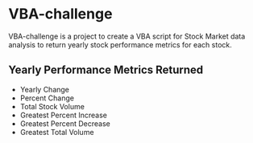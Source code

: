 # VBA-challenge

VBA-challenge is a project to create a VBA script for Stock Market data analysis to return yearly stock performance metrics for each stock. 
## Yearly Performance Metrics Returned
* Yearly Change
* Percent Change
* Total Stock Volume
* Greatest Percent Increase
* Greatest Percent Decrease
* Greatest Total Volume